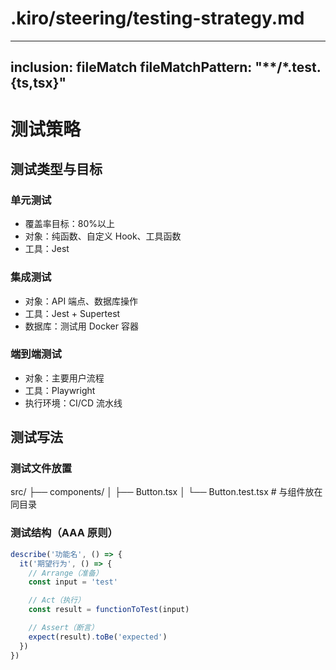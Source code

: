 # .kiro/steering/testing-strategy.md

---
inclusion: fileMatch
fileMatchPattern: "**/*.test.{ts,tsx}"
---

# 测试策略

## 测试类型与目标

### 单元测试
- 覆盖率目标：80%以上
- 对象：纯函数、自定义 Hook、工具函数
- 工具：Jest

### 集成测试
- 对象：API 端点、数据库操作
- 工具：Jest + Supertest
- 数据库：测试用 Docker 容器

### 端到端测试
- 对象：主要用户流程
- 工具：Playwright
- 执行环境：CI/CD 流水线

## 测试写法

### 测试文件放置

src/
├── components/
│   ├── Button.tsx
│   └── Button.test.tsx  # 与组件放在同目录

### 测试结构（AAA 原则）

```typescript
describe('功能名', () => {
  it('期望行为', () => {
    // Arrange（准备）
    const input = 'test'

    // Act（执行）
    const result = functionToTest(input)

    // Assert（断言）
    expect(result).toBe('expected')
  })
})